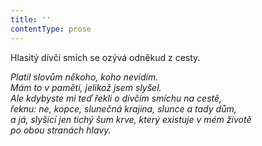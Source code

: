 ```yaml
---
title: ''
contentType: prose
---
```


<section>

Hlasitý dívčí smích se ozývá odněkud z cesty.

_Platil slovům někoho, koho nevidím.  
Mám to v paměti, jelikož jsem slyšel.  
Ale kdybyste mi teď řekli o dívčím smíchu na cestě,  
řeknu: ne, kopce, slunečná krajina, slunce a tady dům,  
a já, slyšící jen tichý šum krve, který existuje v mém životě  
po obou stranách hlavy._

</section>
